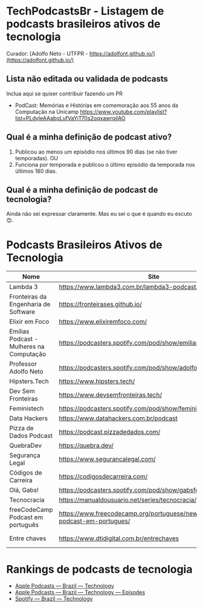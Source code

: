 # TechPodcastsBr - Listagem de podcasts brasileiros ativos de tecnologia

Curador: [Adolfo Neto - UTFPR - https://adolfont.github.io/](https://adolfont.github.io/)

## Lista não editada ou validada de podcasts

Inclua aqui se quiser contribuir fazendo um PR 

- PodCast: Memórias e Histórias em comemoração aos 55 anos da Computação na Unicamp https://www.youtube.com/playlist?list=PLdyIeAAaboLufVaYiT70s2oqxawrqjlAO

## Qual é a minha definição de podcast ativo?

1. Publicou ao menos um episódio nos últimos 90 dias (se não tiver temporadas). OU
2. Funciona por temporada e publicou o último episódio da temporada nos últimos 180 dias.

## Qual é a minha definição de podcast de tecnologia?

Ainda não sei expressar claramente. Mas eu sei o que é quando eu escuto 😊. 

# Podcasts Brasileiros Ativos de Tecnologia

| Nome                                     | Site                                                    | Feed (RSS)                                   |
| ---------------------------------------- | ------------------------------------------------------- | -------------------------------------------- |
| Lambda 3                                 | https://www.lambda3.com.br/lambda3-podcast/             | https://www.lambda3.com.br/feed/podcast      |
| Fronteiras da Engenharia de Software     | https://fronteirases.github.io/                         | https://anchor.fm/s/248c0568/podcast/rss     |
| Elixir em Foco                           | https://www.elixiremfoco.com/                           | https://anchor.fm/s/4d4944e8/podcast/rss     |
| Emílias Podcast - Mulheres na Computação | https://podcasters.spotify.com/pod/show/emilias-podcast | https://anchor.fm/s/10f2ba74/podcast/rss     |
| Professor Adolfo Neto                    | https://podcasters.spotify.com/pod/show/adolfont        | https://anchor.fm/s/10f2ba74/podcast/rss     |
| Hipsters.Tech                            | https://www.hipsters.tech/                              | https://www.hipsters.tech/feed/podcast/      |
| Dev Sem Fronteiras                       | https://www.devsemfronteiras.tech/                      |                                              |
| Feministech                              | https://podcasters.spotify.com/pod/show/feministech     | https://anchor.fm/s/596af3fc/podcast/rss     |
| Data Hackers                             | https://www.datahackers.com.br/podcast                  |                                              |
| Pizza de Dados Podcast                   | https://podcast.pizzadedados.com/                       | https://podcast.pizzadedados.com/feed.xml    |
| QuebraDev                                | https://quebra.dev/                                     | https://anchor.fm/s/1c1d0328/podcast/rss     |
| Segurança Legal                          | https://www.segurancalegal.com/                         | https://www.segurancalegal.com/feed/podcast/ |
| Códigos de Carreira                      | https://codigosdecarreira.com/                          | https://anchor.fm/s/d995ddbc/podcast/rss     |
| Olá, Gabs!                               | https://podcasters.spotify.com/pod/show/gabsferreira    | https://anchor.fm/s/327b16f0/podcast/rss     |
| Tecnocracia                              | https://manualdousuario.net/series/tecnocracia/         | https://manualdousuario.net/feed/podcast/tecnocracia/     |
| freeCodeCamp Podcast em português        | https://www.freecodecamp.org/portuguese/news/freecodecamp-podcast-em-portugues/        | https://feeds.transistor.fm/freecodecamp-podcast-em-portugues     |
| Entre chaves                             | https://www.dtidigital.com.br/entrechaves               | https://open.spotify.com/show/1ub9YZKamdMKdKbLia4YrX?si=e763c29197984ea7 |

# Rankings de podcasts de tecnologia

- [Apple Podcasts — Brazil — Technology](https://chartable.com/charts/itunes/br-technology-podcasts)
- [Apple Podcasts — Brazil — Technology — Episodes](https://chartable.com/charts/itunes/br-technology-episodes)
- [Spotify — Brazil — Technology](https://chartable.com/charts/spotify/brazil-technology)
